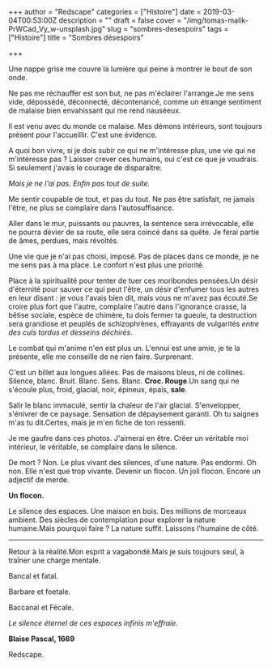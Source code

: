+++
author = "Redscape"
categories = ["Histoire"]
date = 2019-03-04T00:53:00Z
description = ""
draft = false
cover = "/img/tomas-malik-PrWCad_Vy_w-unsplash.jpg"
slug = "sombres-desespoirs"
tags = ["Histoire"]
title = "Sombres désespoirs"

+++


Une nappe grise me couvre la lumière qui peine à montrer le bout de son onde.

Ne pas me réchauffer est son but, ne pas m'éclairer l'arrange.Je me sens vide, dépossédé, déconnecté, décontenancé, comme un étrange sentiment de malaise bien envahissant qui me rend nauséeux.

Il est venu avec du monde ce malaise. Mes démons intérieurs, sont toujours présent pour l'accueillir. C'est une évidence.

A quoi bon vivre, si je dois subir ce qui ne m'intéresse plus, une vie qui ne m'intéresse pas ? Laisser crever ces humains, oui c'est ce que je voudrais. Si seulement j'avais le courage de disparaître.

_Mais je ne l'ai pas. Enfin pas tout de suite._

Me sentir coupable de tout, et pas du tout. Ne pas être satisfait, ne jamais l'être, ne plus se complaire dans l'autosuffisance.

Aller dans le mur, puissants ou pauvres, la sentence sera irrévocable, elle ne pourra dévier de sa route, elle sera coincé dans sa quête. Je ferai partie de âmes, perdues, mais révoltés.

Une vie que je n'ai pas choisi, imposé. Pas de places dans ce monde, je ne me sens pas à ma place. Le confort n'est plus une priorité.

Place à la spiritualité pour tenter de tuer ces moribondes pensées.Un désir d'éternité pour sauver ce qui peut l'être, un désir d'enfumer tous les autres en leur disant : je vous l'avais bien dit, mais vous ne m'avez pas écouté.Se croire plus fort que l'autre, complaire l'autre dans l'ignorance crasse, la bêtise sociale, espèce de chimère, tu dois fermer ta gueule, ta destruction sera grandiose et peuplés de schizophrènes, effrayants de vulgarités _entre des culs tordus et desseins déchirés_.

Le combat qui m'anime n'en est plus un. L'ennui est une amie, je te la présente, elle me conseille de ne rien faire. Surprenant.

C'est un billet aux longues allées. Pas de maisons bleus, ni de collines. Silence, blanc. Bruit. Blanc. Sens. Blanc. **Croc. Rouge**.Un sang qui ne s'écoule plus, froid, glacial, noir, épineux, épais, **sale**.

Salir le blanc immaculé, sentir la chaleur de l'air glacial. S'envelopper, s'énivrer de ce paysage. Sensation de dépaysement garanti. Oh tu saignes m'as tu dit.Certes, mais je m'en fiche de ton ressenti.

Je me gaufre dans ces photos. J'aimerai en être. Créer un véritable moi intérieur, le véritable, se complaire dans le silence.

De mort ? Non. Le plus vivant des silences, d'une nature. Pas endormi. Oh non. Elle n'est que trop vivante. Devenir un flocon. Un joli flocon. Encore un adjectif de merde.

**Un flocon.**

Le silence des espaces. Une maison en bois. Des millions de morceaux ambient. Des siècles de contemplation pour explorer la nature humaine.Mais pourquoi faire ? La nature suffit. Laissons l'humaine de côté.

---

Retour à la réalité.Mon esprit a vagabondé.Mais je suis toujours seul, à traîner une charge mentale.

Bancal et fatal.

Barbare et foetale.

Baccanal et Fécale.

_Le silence éternel de ces espaces infinis m'effraie._

**Blaise Pascal, 1669**

Redscape.

